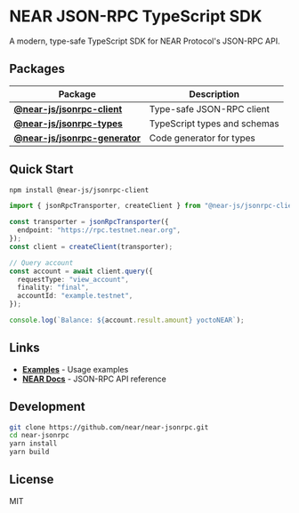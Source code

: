 # NEAR JSON-RPC TypeScript SDK

A modern, type-safe TypeScript SDK for NEAR Protocol's JSON-RPC API.

## Packages

| Package                                                        | Description                  |
| -------------------------------------------------------------- | ---------------------------- |
| **[@near-js/jsonrpc-client](./packages/jsonrpc-client)**       | Type-safe JSON-RPC client    |
| **[@near-js/jsonrpc-types](./packages/jsonrpc-types)**         | TypeScript types and schemas |
| **[@near-js/jsonrpc-generator](./packages/jsonrpc-generator)** | Code generator for types     |

## Quick Start

```bash
npm install @near-js/jsonrpc-client
```

```typescript
import { jsonRpcTransporter, createClient } from "@near-js/jsonrpc-client";

const transporter = jsonRpcTransporter({
  endpoint: "https://rpc.testnet.near.org",
});
const client = createClient(transporter);

// Query account
const account = await client.query({
  requestType: "view_account",
  finality: "final",
  accountId: "example.testnet",
});

console.log(`Balance: ${account.result.amount} yoctoNEAR`);
```

## Links

- **[Examples](./examples)** - Usage examples
- **[NEAR Docs](https://docs.near.org/api/rpc/introduction)** - JSON-RPC API reference

## Development

```bash
git clone https://github.com/near/near-jsonrpc.git
cd near-jsonrpc
yarn install
yarn build
```

## License

MIT
